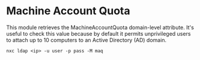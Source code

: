 # Machine Account Quota

This module retrieves the MachineAccountQuota domain-level attribute. It's useful to check this value because by default it permits unprivileged users to attach up to 10 computers to an Active Directory (AD) domain.

```
nxc ldap <ip> -u user -p pass -M maq
```
